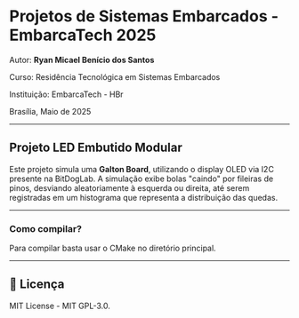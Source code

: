 
# Projetos de Sistemas Embarcados - EmbarcaTech 2025

Autor: **Ryan Micael Benício dos Santos**

Curso: Residência Tecnológica em Sistemas Embarcados

Instituição: EmbarcaTech - HBr

Brasília, Maio de 2025

---

<!-- INSIRA O CONTEÚDO DO SEU README AQUI! -->

## Projeto LED Embutido Modular

Este projeto simula uma **Galton Board**, utilizando o display OLED via I2C presente na BitDogLab. A simulação exibe bolas "caindo" por fileiras de pinos, desviando aleatoriamente à esquerda ou direita, até serem registradas em um histograma que representa a distribuição das quedas.

---
### Como compilar?

Para compilar basta usar o CMake no diretório principal.

---

## 📜 Licença
MIT License - MIT GPL-3.0.

